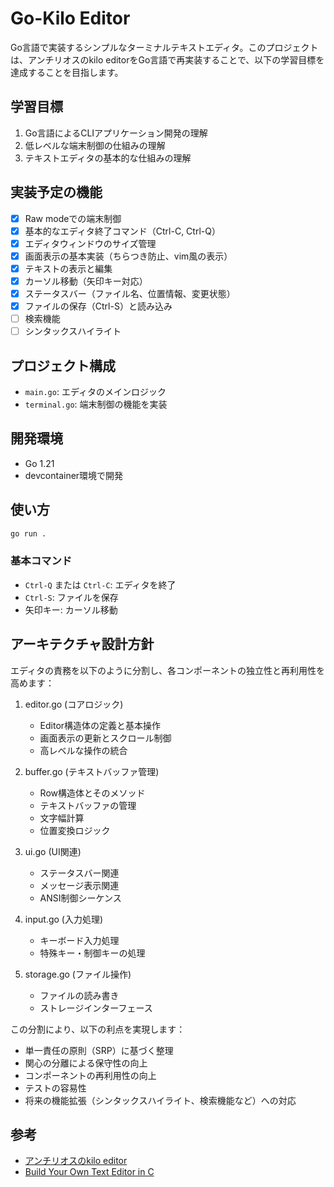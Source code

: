 # Go-Kilo Editor

Go言語で実装するシンプルなターミナルテキストエディタ。このプロジェクトは、アンチリオスのkilo editorをGo言語で再実装することで、以下の学習目標を達成することを目指します。

## 学習目標

1. Go言語によるCLIアプリケーション開発の理解
2. 低レベルな端末制御の仕組みの理解
3. テキストエディタの基本的な仕組みの理解

## 実装予定の機能

- [x] Raw modeでの端末制御
- [x] 基本的なエディタ終了コマンド（Ctrl-C, Ctrl-Q）
- [x] エディタウィンドウのサイズ管理
- [x] 画面表示の基本実装（ちらつき防止、vim風の表示）
- [x] テキストの表示と編集
- [x] カーソル移動（矢印キー対応）
- [x] ステータスバー（ファイル名、位置情報、変更状態）
- [x] ファイルの保存（Ctrl-S）と読み込み
- [ ] 検索機能
- [ ] シンタックスハイライト

## プロジェクト構成

- `main.go`: エディタのメインロジック
- `terminal.go`: 端末制御の機能を実装

## 開発環境

- Go 1.21
- devcontainer環境で開発

## 使い方

```bash
go run .
```

### 基本コマンド

- `Ctrl-Q` または `Ctrl-C`: エディタを終了
- `Ctrl-S`: ファイルを保存
- 矢印キー: カーソル移動

## アーキテクチャ設計方針
エディタの責務を以下のように分割し、各コンポーネントの独立性と再利用性を高めます：

1. editor.go (コアロジック)
   - Editor構造体の定義と基本操作
   - 画面表示の更新とスクロール制御
   - 高レベルな操作の統合

2. buffer.go (テキストバッファ管理)
   - Row構造体とそのメソッド
   - テキストバッファの管理
   - 文字幅計算
   - 位置変換ロジック

3. ui.go (UI関連)
   - ステータスバー関連
   - メッセージ表示関連
   - ANSI制御シーケンス

4. input.go (入力処理)
   - キーボード入力処理
   - 特殊キー・制御キーの処理

5. storage.go (ファイル操作)
   - ファイルの読み書き
   - ストレージインターフェース

この分割により、以下の利点を実現します：
- 単一責任の原則（SRP）に基づく整理
- 関心の分離による保守性の向上
- コンポーネントの再利用性の向上
- テストの容易性
- 将来の機能拡張（シンタックスハイライト、検索機能など）への対応

## 参考

- [アンチリオスのkilo editor](https://viewsourcecode.org/snaptoken/kilo/)
- [Build Your Own Text Editor in C](https://viewsourcecode.org/snaptoken/kilo/index.html)